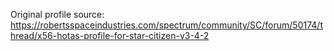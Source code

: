 Original profile source: https://robertsspaceindustries.com/spectrum/community/SC/forum/50174/thread/x56-hotas-profile-for-star-citizen-v3-4-2
